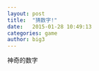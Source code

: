 ```yaml
---
layout: post
title:  "猜数字!"
date:   2015-01-28 10:49:13
categories: game
author: big3
---
```


神奇的数字



